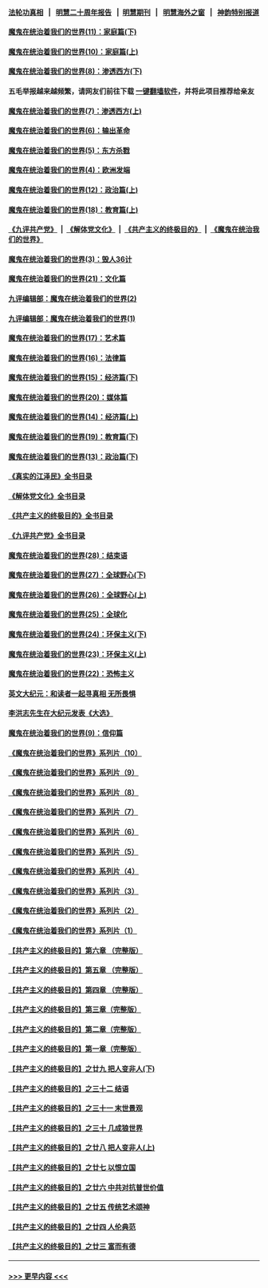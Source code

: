 #### [法轮功真相](https://github.com/gfw-breaker/truth/blob/master/README.md?t=0) &nbsp;&nbsp;|&nbsp;&nbsp; [明慧二十周年报告](https://github.com/gfw-breaker/mh-reports/blob/master/README.md?t=0) &nbsp;&nbsp;|&nbsp;&nbsp;[明慧期刊](https://github.com/gfw-breaker/mh-qikan) &nbsp;&nbsp;|&nbsp;&nbsp; [明慧海外之窗](https://github.com/gfw-breaker/mh-news/blob/master/README.md?t=0) &nbsp;&nbsp;|&nbsp;&nbsp; [神韵特别报道](https://github.com/gfw-breaker/mh-news/blob/master/shenyun.md?t=0)
#### [魔鬼在统治着我们的世界(11)：家庭篇(下)](../pages/nsc422/n10440961.md?t=12042201) 
#### [魔鬼在统治着我们的世界(10)：家庭篇(上)](../pages/nsc422/n10435448.md?t=12042201) 
#### [魔鬼在统治着我们的世界(8)：渗透西方(下)](../pages/nsc422/n10429603.md?t=12042201) 
#### 五毛举报越来越频繁，请网友们前往下载 [一键翻墙软件](https://github.com/gfw-breaker/ssr-accounts)，并将此项目推荐给亲友
#### [魔鬼在统治着我们的世界(7)：渗透西方(上)](../pages/nsc422/n10426013.md?t=12042201) 
#### [魔鬼在统治着我们的世界(6)：输出革命](../pages/nsc422/n10421536.md?t=12042201) 
#### [魔鬼在统治着我们的世界(5)：东方杀戮](../pages/nsc422/n10417707.md?t=12042201) 
#### [魔鬼在统治着我们的世界(4)：欧洲发端](../pages/nsc422/n10414890.md?t=12042201) 
#### [魔鬼在统治着我们的世界(12)：政治篇(上)](../pages/nsc422/n10444576.md?t=12042201) 
#### [魔鬼在统治着我们的世界(18)：教育篇(上)](../pages/nsc422/n10526970.md?t=12042201) 
#### [《九评共产党》](https://github.com/begood0513/9ping.md/blob/master/README.md) &nbsp;|&nbsp; [《解体党文化》](../../../../jtdwh.md/blob/master/README.md)  &nbsp;|&nbsp; [《共产主义的终极目的》](../../../../gczydzjmd.md/blob/master/README.md) &nbsp;|&nbsp; [《魔鬼在统治我们的世界》](../../../../mgztzwmdsj.md/blob/master/README.md) 
#### [魔鬼在统治着我们的世界(3)：毁人36计](../pages/nsc422/n10411583.md?t=12042201) 
#### [魔鬼在统治着我们的世界(21)：文化篇](../pages/nsc422/n10597706.md?t=12042201) 
#### [九评编辑部：魔鬼在统治着我们的世界(2)](../pages/nsc422/n10410036.md?t=12042201) 
#### [九评编辑部：魔鬼在统治着我们的世界(1)](../pages/nsc422/n10406825.md?t=12042201) 
#### [魔鬼在统治着我们的世界(17)：艺术篇](../pages/nsc422/n10499093.md?t=12042201) 
#### [魔鬼在统治着我们的世界(16)：法律篇](../pages/nsc422/n10485969.md?t=12042201) 
#### [魔鬼在统治着我们的世界(15)：经济篇(下)](../pages/nsc422/n10469975.md?t=12042201) 
#### [魔鬼在统治着我们的世界(20)：媒体篇](../pages/nsc422/n10586579.md?t=12042201) 
#### [魔鬼在统治着我们的世界(14)：经济篇(上)](../pages/nsc422/n10457370.md?t=12042201) 
#### [魔鬼在统治着我们的世界(19)：教育篇(下)](../pages/nsc422/n10564808.md?t=12042201) 
#### [魔鬼在统治着我们的世界(13)：政治篇(下)](../pages/nsc422/n10448270.md?t=12042201) 
#### [《真实的江泽民》全书目录](../pages/nsc422/n13721399.md?t=12042201) 
#### [《解体党文化》全书目录](../pages/nsc422/n13721157.md?t=12042201) 
#### [《共产主义的终极目的》全书目录](../pages/nsc422/n13721048.md?t=12042201) 
#### [《九评共产党》全书目录](../pages/nsc422/n13708085.md?t=12042201) 
#### [魔鬼在统治着我们的世界(28)：结束语](../pages/nsc422/n10936246.md?t=12042201) 
#### [魔鬼在统治着我们的世界(27)：全球野心(下)](../pages/nsc422/n10928319.md?t=12042201) 
#### [魔鬼在统治着我们的世界(26)：全球野心(上)](../pages/nsc422/n10900318.md?t=12042201) 
#### [魔鬼在统治着我们的世界(25)：全球化](../pages/nsc422/n10788205.md?t=12042201) 
#### [魔鬼在统治着我们的世界(24)：环保主义(下)](../pages/nsc422/n10695307.md?t=12042201) 
#### [魔鬼在统治着我们的世界(23)：环保主义(上)](../pages/nsc422/n10688613.md?t=12042201) 
#### [魔鬼在统治着我们的世界(22)：恐怖主义](../pages/nsc422/n10614727.md?t=12042201) 
#### [英文大纪元：和读者一起寻真相 无所畏惧](../pages/nsc422/n12542027.md?t=12042201) 
#### [李洪志先生在大纪元发表《大选》](../pages/nsc422/n12534746.md?t=12042201) 
#### [魔鬼在统治着我们的世界(9)：信仰篇](../pages/nsc422/n10432159.md?t=12042201) 
#### [《魔鬼在统治着我们的世界》系列片（10）](../pages/nsc422/n12292670.md?t=12042201) 
#### [《魔鬼在统治着我们的世界》系列片（9）](../pages/nsc422/n12290859.md?t=12042201) 
#### [《魔鬼在统治着我们的世界》系列片（8）](../pages/nsc422/n12287445.md?t=12042201) 
#### [《魔鬼在统治着我们的世界》系列片（7）](../pages/nsc422/n12283425.md?t=12042201) 
#### [《魔鬼在统治着我们的世界》系列片（6）](../pages/nsc422/n12282314.md?t=12042201) 
#### [《魔鬼在统治着我们的世界》系列片（5）](../pages/nsc422/n12281419.md?t=12042201) 
#### [《魔鬼在统治着我们的世界》系列片（4）](../pages/nsc422/n12274024.md?t=12042201) 
#### [《魔鬼在统治着我们的世界》系列片（3）](../pages/nsc422/n12271322.md?t=12042201) 
#### [《魔鬼在统治着我们的世界》系列片（2）](../pages/nsc422/n12269049.md?t=12042201) 
#### [《魔鬼在统治着我们的世界》系列片（1）](../pages/nsc422/n12267575.md?t=12042201) 
#### [【共产主义的终极目的】第六章 （完整版）](../pages/nsc422/n11428913.md?t=12042201) 
#### [【共产主义的终极目的】第五章 （完整版）](../pages/nsc422/n11428912.md?t=12042201) 
#### [【共产主义的终极目的】第四章 （完整版）](../pages/nsc422/n11428907.md?t=12042201) 
#### [【共产主义的终极目的】第三章（完整版）](../pages/nsc422/n11428848.md?t=12042201) 
#### [【共产主义的终极目的】第二章（完整版）](../pages/nsc422/n11428831.md?t=12042201) 
#### [【共产主义的终极目的】第一章（完整版）](../pages/nsc422/n11417651.md?t=12042201) 
#### [【共产主义的终极目的】之廿九 把人变非人(下)](../pages/nsc422/n11344140.md?t=12042201) 
#### [【共产主义的终极目的】之三十二 结语](../pages/nsc422/n11360535.md?t=12042201) 
#### [【共产主义的终极目的】之三十一 末世景观](../pages/nsc422/n11351129.md?t=12042201) 
#### [【共产主义的终极目的】之三十 几成狼世界](../pages/nsc422/n11348280.md?t=12042201) 
#### [【共产主义的终极目的】之廿八 把人变非人(上)](../pages/nsc422/n11340492.md?t=12042201) 
#### [【共产主义的终极目的】之廿七 以恨立国](../pages/nsc422/n11336944.md?t=12042201) 
#### [【共产主义的终极目的】之廿六 中共对抗普世价值](../pages/nsc422/n11324785.md?t=12042201) 
#### [【共产主义的终极目的】之廿五 传统艺术颂神](../pages/nsc422/n11296396.md?t=12042201) 
#### [【共产主义的终极目的】之廿四 人伦典范](../pages/nsc422/n11296397.md?t=12042201) 
#### [【共产主义的终极目的】之廿三 富而有德](../pages/nsc422/n11283598.md?t=12042201) 

----
#### [ >>> 更早内容 <<< ](../indexes/nsc422-earlier.md)
